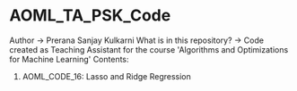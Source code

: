 # AOML_TA_PSK_Code
Author -> Prerana Sanjay Kulkarni
What is in this repository? -> Code created as Teaching Assistant for the course 'Algorithms and Optimizations for Machine Learning' 
Contents:
1. AOML_CODE_16: Lasso and Ridge Regression
